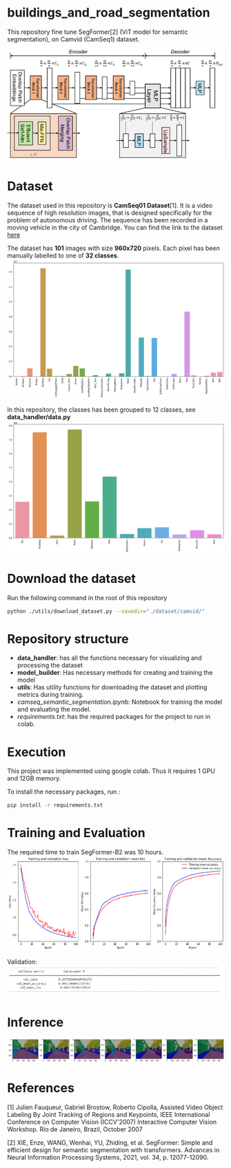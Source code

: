 # buildings_and_road_segmentation
This repository fine tune SegFormer[2] (ViT model for semantic segmentation), on Camvid (CamSeq1) dataset.

![segformer](./imgs/segformer.jpg)


# Dataset
The dataset used in this repository is **CamSeq01 Dataset**[1]. It is a video sequence of high resolution images, that is designed specifically for the problem of autonomous driving.
The sequence has been recorded in a moving vehicle in the city of Cambridge. You can find the link to the dataset [here](http://mi.eng.cam.ac.uk/research/projects/VideoRec/CamSeq01/CamSeq01.zip)

The dataset has **101** images with size **960x720** pixels. Each pixel has been manually labelled to one of **32 classes**.
![32class_distribution](./imgs/32class_distribution.png)

In this repository, the classes has been grouped to 12 classes, see **data_handler/data.py**
![12class_distribution](./imgs/12class_distribution.png)

# Download the dataset
Run the following command in the root of this repository

````bash
python ./utils/download_dataset.py --savedir="./dataset/camvid/"
````

# Repository structure

* **data_handler**: has all the functions necessary for visualizing and processing the dataset
* **model_builder**: Has necessary methods for creating and training the model
* **utils**: Has utility functions for downloading the dataset and plotting metrics during training.
* *camseq_semantic_segmentation.ipynb*: Notebook for training the model and evaluating the model.
* *requirements.txt*: has the required packages for the project to run in colab.

# Execution
This project was implemented using google colab. Thus it requires 1 GPU and 12GB memory.

To install the necessary packages, run :

````bash
pip install -r requirements.txt
````
# Training and Evaluation
The required time to train SegFormer-B2 was 10 hours.
![training_plots](./imgs/train_monitoring_b2.png)

Validation:
![validation_b2](./imgs/validation.jpg)

# Inference
![predictions](./imgs/predictions.png)
# References
[1] Julien Fauqueur, Gabriel Brostow, Roberto Cipolla, Assisted Video Object Labeling By Joint Tracking of Regions and Keypoints, IEEE International Conference on Computer Vision (ICCV'2007) Interactive Computer Vision Workshop. Rio de Janeiro, Brazil, October 2007

[2] XIE, Enze, WANG, Wenhai, YU, Zhiding, et al. SegFormer: Simple and efficient design for semantic segmentation with transformers. Advances in Neural Information Processing Systems, 2021, vol. 34, p. 12077-12090.